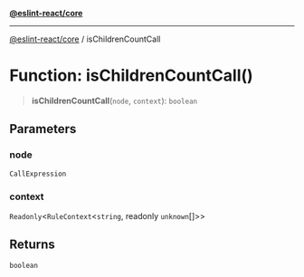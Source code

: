 [**@eslint-react/core**](../README.md)

***

[@eslint-react/core](../README.md) / isChildrenCountCall

# Function: isChildrenCountCall()

> **isChildrenCountCall**(`node`, `context`): `boolean`

## Parameters

### node

`CallExpression`

### context

`Readonly`\<`RuleContext`\<`string`, readonly `unknown`[]\>\>

## Returns

`boolean`
